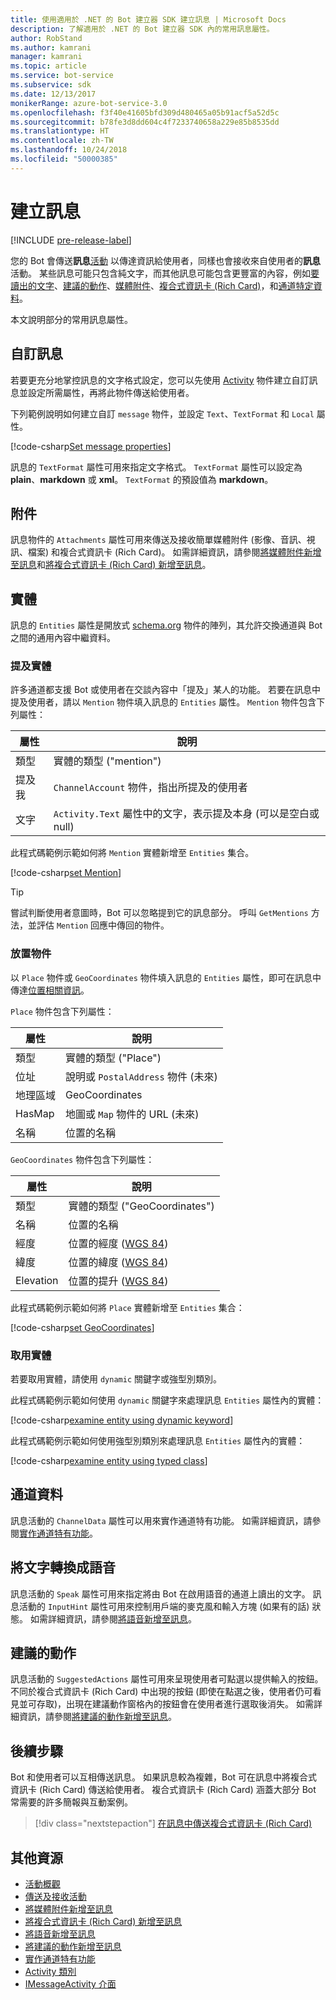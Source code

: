 ```yaml
---
title: 使用適用於 .NET 的 Bot 建立器 SDK 建立訊息 | Microsoft Docs
description: 了解適用於 .NET 的 Bot 建立器 SDK 內的常用訊息屬性。
author: RobStand
ms.author: kamrani
manager: kamrani
ms.topic: article
ms.service: bot-service
ms.subservice: sdk
ms.date: 12/13/2017
monikerRange: azure-bot-service-3.0
ms.openlocfilehash: f3f40e41605bfd309d480465a05b91acf5a52d5c
ms.sourcegitcommit: b78fe3d8dd604c4f7233740658a229e85b8535dd
ms.translationtype: HT
ms.contentlocale: zh-TW
ms.lasthandoff: 10/24/2018
ms.locfileid: "50000385"
---
```

# <a name="create-messages"></a>建立訊息

[!INCLUDE [pre-release-label](../includes/pre-release-label-v3.md)]

您的 Bot 會傳送**訊息**[活動](bot-builder-dotnet-activities.md) 以傳達資訊給使用者，同樣也會接收來自使用者的**訊息**活動。 某些訊息可能只包含純文字，而其他訊息可能包含更豐富的內容，例如[要讀出的文字](bot-builder-dotnet-text-to-speech.md)、[建議的動作](bot-builder-dotnet-add-suggested-actions.md)、[媒體附件](bot-builder-dotnet-add-media-attachments.md)、[複合式資訊卡 (Rich Card)](bot-builder-dotnet-add-rich-card-attachments.md)，和[通道特定資料](bot-builder-dotnet-channeldata.md)。 

本文說明部分的常用訊息屬性。

## <a name="customizing-a-message"></a>自訂訊息

若要更充分地掌控訊息的文字格式設定，您可以先使用 [Activity](https://docs.botframework.com/en-us/csharp/builder/sdkreference/dc/d2f/class_microsoft_1_1_bot_1_1_connector_1_1_activity.html) 物件建立自訂訊息並設定所需屬性，再將此物件傳送給使用者。

下列範例說明如何建立自訂 `message` 物件，並設定 `Text`、`TextFormat` 和 `Local` 屬性。

[!code-csharp[Set message properties](../includes/code/dotnet-create-messages.cs#setBasicProperties)]

訊息的 `TextFormat` 屬性可用來指定文字格式。 `TextFormat` 屬性可以設定為 **plain**、**markdown** 或 **xml**。 `TextFormat` 的預設值為 **markdown**。 

## <a name="attachments"></a>附件

訊息物件的 `Attachments` 屬性可用來傳送及接收簡單媒體附件 (影像、音訊、視訊、檔案) 和複合式資訊卡 (Rich Card)。 如需詳細資訊，請參閱[將媒體附件新增至訊息](bot-builder-dotnet-add-media-attachments.md)和[將複合式資訊卡 (Rich Card) 新增至訊息](bot-builder-dotnet-add-rich-card-attachments.md)。

## <a name="entities"></a>實體

訊息的 `Entities` 屬性是開放式 <a href="http://schema.org/" target="_blank">schema.org</a> 物件的陣列，其允許交換通道與 Bot 之間的通用內容中繼資料。

### <a name="mention-entities"></a>提及實體

許多通道都支援 Bot 或使用者在交談內容中「提及」某人的功能。 若要在訊息中提及使用者，請以 `Mention` 物件填入訊息的 `Entities` 屬性。 `Mention` 物件包含下列屬性： 

| 屬性 | 說明 | 
|----|----|
| 類型 | 實體的類型 ("mention") | 
| 提及我 | `ChannelAccount` 物件，指出所提及的使用者 | 
| 文字 | `Activity.Text` 屬性中的文字，表示提及本身 (可以是空白或 null) |

此程式碼範例示範如何將 `Mention` 實體新增至 `Entities` 集合。

[!code-csharp[set Mention](../includes/code/dotnet-create-messages.cs#setMention)]

> [!TIP]
> 嘗試判斷使用者意圖時，Bot 可以忽略提到它的訊息部分。 呼叫 `GetMentions` 方法，並評估 `Mention` 回應中傳回的物件。

### <a name="place-objects"></a>放置物件

以 `Place` 物件或 `GeoCoordinates` 物件填入訊息的 `Entities` 屬性，即可在訊息中傳達<a href="https://schema.org/Place" target="_blank">位置相關資訊</a>。 

`Place` 物件包含下列屬性：

| 屬性 | 說明 | 
|----|----|
| 類型 | 實體的類型 ("Place") |
| 位址 | 說明或 `PostalAddress` 物件 (未來) | 
| 地理區域 | GeoCoordinates | 
| HasMap | 地圖或 `Map` 物件的 URL (未來) |
| 名稱 | 位置的名稱 |

`GeoCoordinates` 物件包含下列屬性：

| 屬性 | 說明 | 
|----|----|
| 類型 | 實體的類型 ("GeoCoordinates") |
| 名稱 | 位置的名稱 |
| 經度 | 位置的經度 (<a href="https://en.wikipedia.org/wiki/World_Geodetic_System" target="_blank">WGS 84</a>) | 
| 緯度 | 位置的緯度 (<a href="https://en.wikipedia.org/wiki/World_Geodetic_System" target="_blank">WGS 84</a>) | 
| Elevation | 位置的提升 (<a href="https://en.wikipedia.org/wiki/World_Geodetic_System" target="_blank">WGS 84</a>) | 

此程式碼範例示範如何將 `Place` 實體新增至 `Entities` 集合：

[!code-csharp[set GeoCoordinates](../includes/code/dotnet-create-messages.cs#setGeoCoord)]

### <a name="consume-entities"></a>取用實體

若要取用實體，請使用 `dynamic` 關鍵字或強型別類別。

此程式碼範例示範如何使用 `dynamic` 關鍵字來處理訊息 `Entities` 屬性內的實體：

[!code-csharp[examine entity using dynamic keyword](../includes/code/dotnet-create-messages.cs#examineEntity1)]

此程式碼範例示範如何使用強型別類別來處理訊息 `Entities` 屬性內的實體：

[!code-csharp[examine entity using typed class](../includes/code/dotnet-create-messages.cs#examineEntity2)]

## <a name="channel-data"></a>通道資料

訊息活動的 `ChannelData` 屬性可以用來實作通道特有功能。 如需詳細資訊，請參閱[實作通道特有功能](bot-builder-dotnet-channeldata.md)。

## <a name="text-to-speech"></a>將文字轉換成語音

訊息活動的 `Speak` 屬性可用來指定將由 Bot 在啟用語音的通道上讀出的文字。 訊息活動的 `InputHint` 屬性可用來控制用戶端的麥克風和輸入方塊 (如果有的話) 狀態。 如需詳細資訊，請參閱[將語音新增至訊息](bot-builder-dotnet-text-to-speech.md)。

## <a name="suggested-actions"></a>建議的動作

訊息活動的 `SuggestedActions` 屬性可用來呈現使用者可點選以提供輸入的按鈕。 不同於複合式資訊卡 (Rich Card) 中出現的按鈕 (即使在點選之後，使用者仍可看見並可存取)，出現在建議動作窗格內的按鈕會在使用者進行選取後消失。 如需詳細資訊，請參閱[將建議的動作新增至訊息](bot-builder-dotnet-add-suggested-actions.md)。

## <a name="next-steps"></a>後續步驟

Bot 和使用者可以互相傳送訊息。 如果訊息較為複雜，Bot 可在訊息中將複合式資訊卡 (Rich Card) 傳送給使用者。 複合式資訊卡 (Rich Card) 涵蓋大部分 Bot 常需要的許多簡報與互動案例。

> [!div class="nextstepaction"]
> [在訊息中傳送複合式資訊卡 (Rich Card)](bot-builder-dotnet-add-rich-card-attachments.md)

## <a name="additional-resources"></a>其他資源

- [活動概觀](bot-builder-dotnet-activities.md)
- [傳送及接收活動](bot-builder-dotnet-connector.md)
- [將媒體附件新增至訊息](bot-builder-dotnet-add-media-attachments.md)
- [將複合式資訊卡 (Rich Card) 新增至訊息](bot-builder-dotnet-add-rich-card-attachments.md)
- [將語音新增至訊息](bot-builder-dotnet-text-to-speech.md)
- [將建議的動作新增至訊息](bot-builder-dotnet-add-suggested-actions.md)
- [實作通道特有功能](bot-builder-dotnet-channeldata.md)
- <a href="https://docs.botframework.com/en-us/csharp/builder/sdkreference/dc/d2f/class_microsoft_1_1_bot_1_1_connector_1_1_activity.html" target="_blank">Activity 類別</a>
- <a href="/dotnet/api/microsoft.bot.connector.imessageactivity" target="_blank">IMessageActivity 介面</a>

